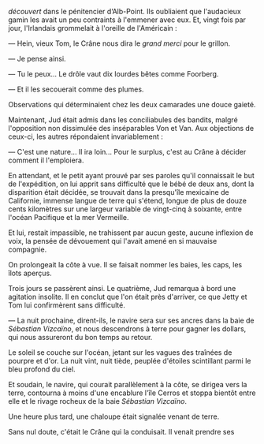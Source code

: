 _découvert_ dans le pénitencier d‘Alb-Point. Ils oubliaient que l'audacieux
gamin les avait un peu contraints à l'emmener avec eux. Et, vingt fois par
jour, l'Irlandais grommelait à l'oreille de l'Américain :

— Hein, vieux Tom, le Crâne nous dira le _grand merci_ pour le grillon.

— Je pense ainsi.

— Tu le peux... Le drôle vaut dix lourdes bêtes comme Foorberg.

— Et il les secouerait comme des plumes.

Observations qui déterminaient chez les deux camarades une douce gaieté.

Maintenant, Jud était admis dans les conciliabules des bandits, malgré
l'opposition non dissimulée des inséparables Von et Van. Aux objections
de ceux-ci, les autres répondaient invariablement :

— C'est une nature... Il ira loin... Pour le surplus, c'est au Crâne à
décider comment il l'emploiera.

En attendant, et le petit ayant prouvé par ses paroles qu'il connaissait
le but de l'expédition, on lui apprit sans difficulté que le bébé de deux ans, dont la disparition était décidée, se trouvait dans la presqu'île mexicaine de Californie, immense langue de terre qui s'étend, longue de plus de douze cents kilomètres sur une largeur variable de vingt-cinq à soixante, entre l'océan Pacifique et la mer Vermeille.

Et lui, restait impassible, ne trahissent par aucun geste, aucune inflexion
de voix, la pensée de dévouement qui l'avait amené en si mauvaise compagnie.

On prolongeait la côte à vue. Il se faisait nommer les baies, les caps, les
îlots aperçus.

Trois jours se passèrent ainsi. Le quatrième, Jud remarqua à bord une
agitation insolite. Il en conclut que l'on était près d'arriver, ce que Jetty
et Tom lui confirmèrent sans difficulté.

— La nuit prochaine, dirent-ils, le navire sera sur ses ancres dans la
baie de _Sébastian Vizcaïno_, et nous descendrons à terre pour gagner les
dollars, qui nous assureront du bon temps au retour.

Le soleil se couche sur l'océan, jetant sur les vagues des traînées de
pourpre et d'or. La nuit vint, nuit tiède, peuplée d'étoiles scintillant parmi le bleu profond du ciel.

Et soudain, le navire, qui courait parallèlement à la côte, se dirigea vers
la terre, contourna à moins d'une encablure l'île Cerros et stoppa bientôt
entre elle et le rivage rocheux de la baie _Sébastian Vizcaïno_.

Une heure plus tard, une chaloupe était signalée venant de terre.

Sans nul doute, c'était le Crâne qui la conduisait. Il venait prendre ses
